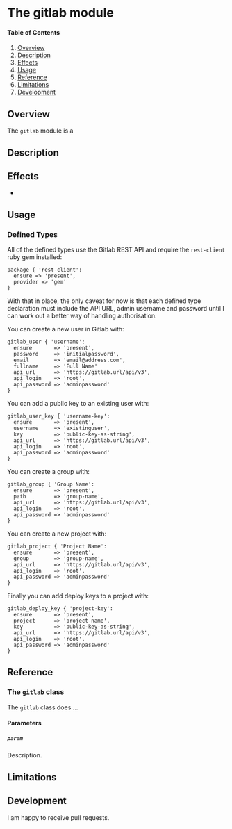 # The gitlab module

#### Table of Contents

1. [Overview](#overview)
2. [Description](#description)
3. [Effects](#effects)
4. [Usage](#usage)
5. [Reference](#reference)
6. [Limitations](#limitations)
7. [Development](#development)

## Overview

The `gitlab` module is a 

## Description



## Effects

* 

## Usage


### Defined Types

All of the defined types use the Gitlab REST API and require the `rest-client`
ruby gem installed:

    package { 'rest-client':
      ensure => 'present',
      provider => 'gem'
    }

With that in place, the only caveat for now is that each defined type declaration must include the API URL, admin username and password until I can work out a better way of handling authorisation.

You can create a new user in Gitlab with:

    gitlab_user { 'username':
      ensure       => 'present',
      password     => 'initialpassword',
      email        => 'email@address.com',
      fullname     => 'Full Name'
      api_url      => 'https://gitlab.url/api/v3',
      api_login    => 'root',
      api_password => 'adminpassword'
    }

You can add a public key to an existing user with:

    gitlab_user_key { 'username-key':
      ensure       => 'present',
      username     => 'existinguser',
      key          => 'public-key-as-string',
      api_url      => 'https://gitlab.url/api/v3',
      api_login    => 'root',
      api_password => 'adminpassword'
    }

You can create a group with:

    gitlab_group { 'Group Name':
      ensure       => 'present',
      path         => 'group-name',
      api_url      => 'https://gitlab.url/api/v3',
      api_login    => 'root',
      api_password => 'adminpassword'
    }

You can create a new project with:

    gitlab_project { 'Project Name':
      ensure       => 'present',
      group        => 'group-name',
      api_url      => 'https://gitlab.url/api/v3',
      api_login    => 'root',
      api_password => 'adminpassword'
    }

Finally you can add deploy keys to a project with:

    gitlab_deploy_key { 'project-key':
      ensure       => 'present',
      project      => 'project-name',
      key          => 'public-key-as-string',
      api_url      => 'https://gitlab.url/api/v3',
      api_login    => 'root',
      api_password => 'adminpassword'
    }

## Reference

### The `gitlab` class

The `gitlab` class does ...

#### Parameters

##### `param`

Description.

## Limitations



## Development

I am happy to receive pull requests. 
